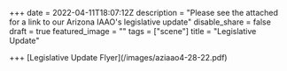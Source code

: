 +++
date = 2022-04-11T18:07:12Z
description = "Please see the attached for a link to our Arizona IAAO's legislative update"
disable_share = false
draft = true
featured_image = ""
tags = ["scene"]
title = "Legislative Update"

+++
\[Legislative Update Flyer\](/images/aziaao4-28-22.pdf)